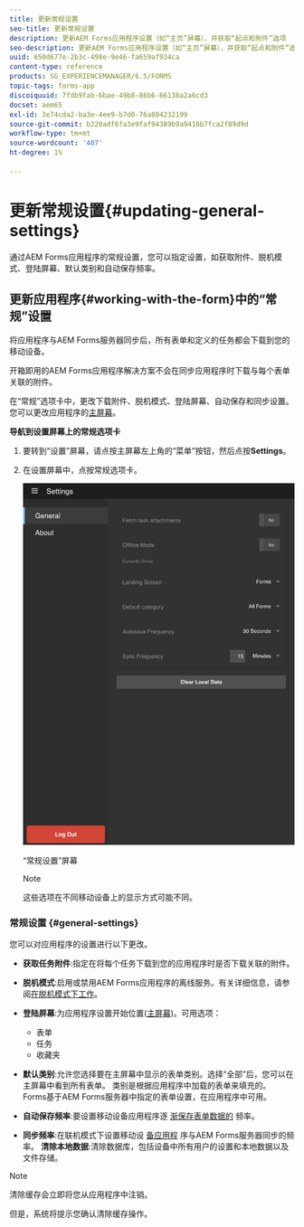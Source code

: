 ```yaml
---
title: 更新常规设置
seo-title: 更新常规设置
description: 更新AEM Forms应用程序设置（如“主页”屏幕），并获取“起点和附件”选项
seo-description: 更新AEM Forms应用程序设置（如“主页”屏幕），并获取“起点和附件”选项
uuid: 650d677e-2b3c-498e-9e46-fa659af934ca
content-type: reference
products: SG_EXPERIENCEMANAGER/6.5/FORMS
topic-tags: forms-app
discoiquuid: 7fdb9fab-6bae-49b8-86b6-66138a2a6cd3
docset: aem65
exl-id: 3e74cda2-ba3e-4ee9-b7d0-76a804232199
source-git-commit: b220adf6fa3e9faf94389b9a9416b7fca2f89d9d
workflow-type: tm+mt
source-wordcount: '407'
ht-degree: 1%

---
```


# 更新常规设置{#updating-general-settings}

通过AEM Forms应用程序的常规设置，您可以指定设置，如获取附件、脱机模式、登陆屏幕、默认类别和自动保存频率。

## 更新应用程序{#working-with-the-form}中的“常规”设置

将应用程序与AEM Forms服务器同步后，所有表单和定义的任务都会下载到您的移动设备。

开箱即用的AEM Forms应用程序解决方案不会在同步应用程序时下载与每个表单关联的附件。

在“常规”选项卡中，更改下载附件、脱机模式、登陆屏幕、自动保存和同步设置。 您可以更改应用程序的[主屏幕](../../forms/using/home-screen.md)。

**导航到设置屏幕上的常规选项卡**

1. 要转到“设置”屏幕，请点按主屏幕左上角的“菜单”按钮，然后点按&#x200B;**Settings**。
1. 在设置屏幕中，点按常规选项卡。

   ![AEM Forms应用程序中的常规设置](assets/gen-settings-1.png)

   “常规设置”屏幕

   >[!NOTE]
   >
   >这些选项在不同移动设备上的显示方式可能不同。

### 常规设置 {#general-settings}

您可以对应用程序的设置进行以下更改。

* **获取任务附件**:指定在将每个任务下载到您的应用程序时是否下载关联的附件。
* **脱机模式**:启用或禁用AEM Forms应用程序的离线服务。有关详细信息，请参阅[在脱机模式下工作](/help/forms/using/work-offline-mode.md)。
* **登陆屏幕**:为应用程序设置开始位置([主屏幕](../../forms/using/home-screen.md))。可用选项：

   * 表单
   * 任务
   * 收藏夹

* **默认类别**:允许您选择要在主屏幕中显示的表单类别。选择“全部”后，您可以在主屏幕中看到所有表单。 类别是根据应用程序中加载的表单来填充的。 Forms基于AEM Forms服务器中指定的表单设置，在应用程序中可用。

* **自动保存频率**:要设置移动设备应用程序逐 [渐保存表单数据的](../../forms/using/autosave-data-app.md) 频率。
* **同步频率**:在联机模式下设置移动设 [备应用程](../../forms/using/sync-app.md) 序与AEM Forms服务器同步的频率。
   **清除本地数据**:清除数据库，包括设备中所有用户的设置和本地数据以及文件存储。

>[!NOTE]
>
>清除缓存会立即将您从应用程序中注销。
>
>但是，系统将提示您确认清除缓存操作。
